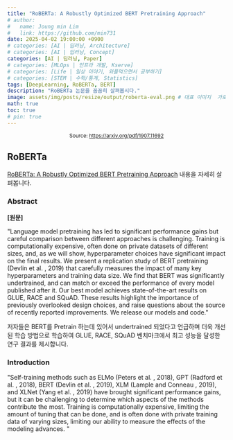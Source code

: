 ```yaml
---
title: "RoBERTa: A Robustly Optimized BERT Pretraining Approach"
# author:
#   name: Joung min Lim
#   link: https://github.com/min731
date: 2025-04-02 19:00:00 +0900
# categories: [AI | 딥러닝, Architecture]
# categories: [AI | 딥러닝, Concept]
categories: [AI | 딥러닝, Paper]
# categories: [MLOps | 인프라 개발, Kserve]
# categories: [Life | 일상 이야기, 와플먹으면서 공부하기]
# categories: [STEM | 수학/통계, Statistics]
tags: [DeepLearning, RoBERTa, BERT]
description: "RoBERTa 논문을 꼼꼼히 살펴봅시다."
image: assets/img/posts/resize/output/roberta-eval.png # 대표 이미지  가로 세로 비율 약 1.91:1 (예: 1200×628px)
math: true
toc: true
# pin: true
---
```


<div align="center">
  <small>Source: <a href="https://arxiv.org/pdf/1907.11692">https://arxiv.org/pdf/1907.11692</a></small>
</div>

## RoBERTa

[RoBERTa: A Robustly Optimized BERT Pretraining Approach](https://arxiv.org/pdf/1907.11692) 내용을 자세히 살펴봅니다.

### Abstract

**[원문]**

"Language model pretraining has led to significant performance gains but careful comparison between different approaches is challenging. Training is computationally expensive, often done on private datasets of different
sizes, and, as we will show, hyperparameter
choices have significant impact on the final results. We present a replication study of BERT
pretraining (Devlin et al.
, 2019) that carefully
measures the impact of many key hyperparameters and training data size. We find that BERT
was significantly undertrained, and can match
or exceed the performance of every model
published after it. Our best model achieves
state-of-the-art results on GLUE, RACE and
SQuAD. These results highlight the importance of previously overlooked design choices,
and raise questions about the source of recently reported improvements. We release our
models and code."

저자들은 BERT를 Pretrain 하는데 있어서 undertrained 되었다고 언급하며 더욱 개선된 학습 방법으로 학습하여 GLUE, RACE, SQuAD 벤치마크에서 최고 성능을 달성한 연구 결과를 제시합니다.

### Introduction

"Self-training methods such as ELMo (Peters et al.
,
2018), GPT (Radford et al.
, 2018), BERT
(Devlin et al.
, 2019), XLM (Lample and Conneau
,
2019), and XLNet (Yang et al.
, 2019) have
brought significant performance gains, but it can
be challenging to determine which aspects of
the methods contribute the most. Training is
computationally expensive, limiting the amount
of tuning that can be done, and is often done with
private training data of varying sizes, limiting
our ability to measure the effects of the modeling
advances. "



